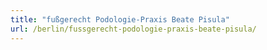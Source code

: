 ```yaml
---
title: "fußgerecht Podologie-Praxis Beate Pisula"
url: /berlin/fussgerecht-podologie-praxis-beate-pisula/
---
```

